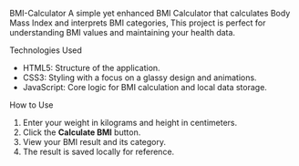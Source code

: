  BMI-Calculator
A simple yet enhanced BMI Calculator that calculates Body Mass Index and interprets BMI categories, This project is perfect for understanding BMI values and maintaining your health data. 


 Technologies Used
- HTML5: Structure of the application.
- CSS3: Styling with a focus on a glassy design and animations.
- JavaScript: Core logic for BMI calculation and local data storage.

 How to Use
1. Enter your weight in kilograms and height in centimeters.
2. Click the **Calculate BMI** button.
3. View your BMI result and its category.
4. The result is saved locally for reference.

